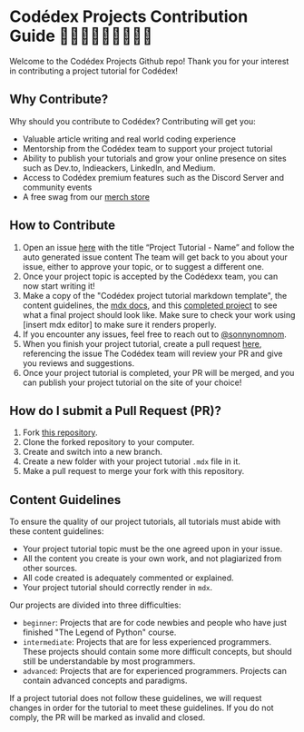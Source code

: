 # Codédex Projects Contribution Guide 👩🏻‍💻👨🏾‍💻👩🏼‍💻

Welcome to the Codédex Projects Github repo! Thank you for your interest in contributing a project tutorial for Codédex! 

## Why Contribute?

Why should you contribute to Codédex? Contributing will get you: 

- Valuable article writing and real world coding experience
- Mentorship from the Codédex team to support your project tutorial
- Ability to publish your tutorials and grow your online presence on sites such as Dev.to, Indieackers, LinkedIn, and Medium.
- Access to Codédex premium features such as the Discord Server and community events
- A free swag from our [merch store](https://codedex.myshopify.com)

## How to Contribute

1. Open an issue [here](https://github.com/codedex-io/projects/issues) with the title “Project Tutorial - Name” and follow the auto generated issue content 
The team will get back to you about your issue, either to approve your topic, or to suggest a different one.
2. Once your project topic is accepted by the Codédexx team, you can now start writing it!
3. Make a copy of the "Codédex project tutorial markdown template", the content guidelines, the [mdx docs](https://mdxjs.com/docs/), and this 
[completed project](https://github.com/codedex-io/projects/blob/main/projects/generate-a-qr-code-with-python/generate-a-qr-code-with-python.mdx) 
to see what a final project should look like. Make sure to check your work using [insert mdx editor] to make sure it renders properly.
4. If you encounter any issues, feel free to reach out to [@sonnynomnom](www.twitter.com/sonnynomnom).
5. When you finish your project tutorial, create a pull request [here](https://github.com/codedex-io/projects/pulls), referencing the issue
The Codédex team will review your PR and give you reviews and suggestions.
6. Once your project tutorial is completed, your PR will be merged, and you can publish your project tutorial on the site of your choice!

## How do I submit a Pull Request (PR)?

1. Fork [this repository](https://github.com/codedex-io/projects).
2. Clone the forked repository to your computer.
3. Create and switch into a new branch.
4. Create a new folder with your project tutorial `.mdx` file in it.
5. Make a pull request to merge your fork with this repository.

## Content Guidelines

To ensure the quality of our project tutorials, all tutorials must abide with these content guidelines: 

- Your project tutorial topic must be the one agreed upon in your issue.
- All the content you create is your own work, and not plagiarized from other sources.
- All code created is adequately commented or explained.
- Your project tutorial should correctly render in `mdx`.

Our projects are divided into three difficulties:

- `beginner`: Projects that are for code newbies and people who have just finished "The Legend of Python" course.
- `intermediate`: Projects that are for less experienced programmers. These projects should contain some more difficult concepts, but should still be understandable by most programmers. 
- `advanced`: Projects that are for experienced programmers. Projects can contain advanced concepts and paradigms.

If a project tutorial does not follow these guidelines, we will request changes in order for the tutorial to meet these guidelines. If you do not comply, the PR will be marked as invalid and closed. 
